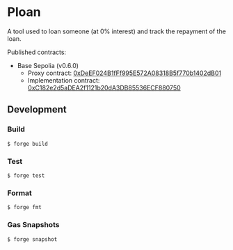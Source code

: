 # Ploan

A tool used to loan someone (at 0% interest) and track the repayment of the loan.

Published contracts:

* Base Sepolia (v0.6.0)
  * Proxy contract: [0xDeEF024B1fFf995E572A08318B5f770b1402dB01](https://sepolia.basescan.org/address/0xDeEF024B1fFf995E572A08318B5f770b1402dB01)
  * Implementation contract: [0xC182e2d5aDEA2f1121b20dA3DB85536ECF880750](https://sepolia.basescan.org/address/0xC182e2d5aDEA2f1121b20dA3DB85536ECF880750)

## Development

### Build

```shell
$ forge build
```

### Test

```shell
$ forge test
```

### Format

```shell
$ forge fmt
```

### Gas Snapshots

```shell
$ forge snapshot
```
